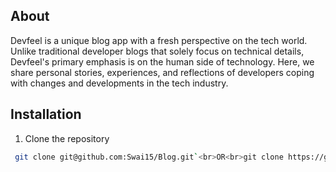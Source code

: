 ## About

Devfeel is a unique blog app with a fresh perspective on the tech world. Unlike traditional developer blogs that solely focus on technical details, Devfeel's primary emphasis is on the human side of technology. Here, we share personal stories, experiences, and reflections of developers coping with changes and developments in the tech industry.

## Installation

1. Clone the repository

```bash
 git clone git@github.com:Swai15/Blog.git`<br>OR<br>git clone https://github.com/Swai15/Blog.git
```
